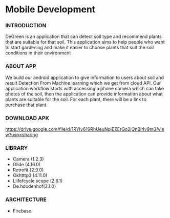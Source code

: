 # **Mobile Development**

### INTRODUCTION

DeGreen is an application that can detect soil type and recommend plants that are suitable for that soil. This application aims to help people who want to start gardening and make it easier to choose plants that suit the soil conditions in their environment

### ABOUT APP

We build our android application to give information to users about soil and result Detection From Machine learning which we get from cloud API. Our application workflow starts with accessing a phone camera which can take photos of the soil, then the application can provide information about what plants are suitable for the soil. For each plant, there will be a link to purchase that plant.

### DOWNLOAD APK

https://drive.google.com/file/d/1RYIy619RhUeuNpjEZErGo2jQnBl4v9m3/view?usp=sharing

### LIBRARY

- Camera (1.2.3)
-	Glide (4.16.0)
-	Retrofit (2.9.0)
-	Okhtttp3 (4.11.0)
-	Llifefcycle scope (2.6.1)
-	De.hdodenhof(3.1.0)

### ARCHITECTURE

- Firebase
